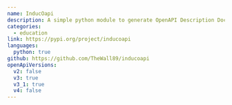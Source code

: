 ```yaml
---
name: InducOapi
description: A simple python module to generate OpenAPI Description Documents by supplying request/response bodies.
categories:
  - education
link: https://pypi.org/project/inducoapi
languages:
  python: true
github: https://github.com/TheWall89/inducoapi
openApiVersions:
  v2: false
  v3: true
  v3_1: true
  v4: false
---
```

